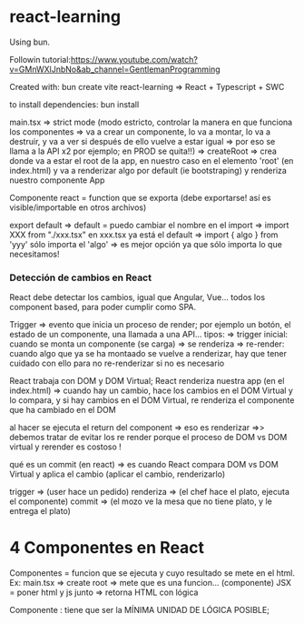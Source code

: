 # react-learning

Using bun.

Followin tutorial:https://www.youtube.com/watch?v=GMnWXlJnbNo&ab_channel=GentlemanProgramming

Created with:
bun create vite react-learning => React + Typescript + SWC

to install dependencies:
bun install


main.tsx => strict mode (modo estricto, controlar la manera en que funciona los componentes => va a crear un componente, lo va a montar, lo va a destruir, y va a ver si después de ello vuelve a estar igual => por eso se llama a la API x2 por ejemplo; en PROD se quita!!)
    => createRoot => crea donde va a estar el root de la app, en nuestro caso en el elemento 'root' (en index.html) y va a renderizar algo por default (ie bootstraping)
    y renderiza nuestro componente App


Componente react = function que se exporta (debe exportarse! así es visible/importable en otros archivos)

export default <Name> => default = puedo cambiar el nombre en el import
    => import XXX from "./xxx.tsx" en xxx.tsx ya está el default
    => import { algo } from 'yyy' sólo importa el 'algo' => es mejor opción ya que sólo importa lo que necesitamos!


### Detección de cambios en React
React debe detectar los cambios, igual que Angular, Vue... todos los component based, para poder cumplir como SPA.

Trigger => evento que inicia un proceso de render; por ejemplo un botón, el estado de un componente, una llamada a una API...
    tipos:
    => trigger inicial: cuando se monta un componente (se carga) => se renderiza 
    => re-render: cuando algo que ya se ha montaado se vuelve a renderizar, hay que tener cuidado con ello para no re-renderizar si no es necesario


React trabaja con DOM y DOM Virtual; 
React renderiza nuestra app (en el index.html) => cuando hay un cambio, hace los cambios en el DOM Virtual y lo compara, y si hay cambios en el DOM Virtual, re renderiza el componente que ha cambiado en el DOM 

al hacer <Component/> se ejecuta el return <html> del component => eso es renderizar =>> debemos tratar de evitar los re render porque el proceso de DOM vs DOM virtual y rerender es costoso !

qué es un commit (en react) => es cuando React compara DOM vs DOM Virtual y aplica el cambio (aplicar el cambio, renderizarlo)

trigger => (user hace un pedido)
renderiza => (el chef hace el plato, ejecuta el componente)
commit => (el mozo ve la mesa que no tiene plato, y le entrega el plato)


# 4 Componentes en React

Componentes = funcion que se ejecuta y cuyo resultado se mete en el html. Ex: main.tsx => create root => mete <App/> que es una funcion... (componente)
JSX = poner html y js junto => retorna HTML con lógica

Componente : tiene que ser la MÍNIMA UNIDAD DE LÓGICA POSIBLE; 